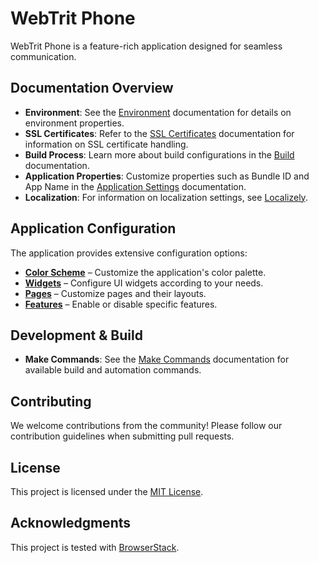 # WebTrit Phone

WebTrit Phone is a feature-rich application designed for seamless communication.

## Documentation Overview

- **Environment**: See the [Environment](doc/environment.md) documentation for details on environment properties.
- **SSL Certificates**: Refer to the [SSL Certificates](doc/certificates.md) documentation for information on SSL
  certificate handling.
- **Build Process**: Learn more about build configurations in the [Build](doc/build.md) documentation.
- **Application Properties**: Customize properties such as Bundle ID and App Name in
  the [Application Settings](doc/application_properties.md) documentation.
- **Localization**: For information on localization settings, see [Localizely](doc/localization.md).

## Application Configuration

The application provides extensive configuration options:

- **[Color Scheme](doc/color_scheme.md)** – Customize the application's color palette.
- **[Widgets](doc/widgets_configuration.md)** – Configure UI widgets according to your needs.
- **[Pages](doc/page_configuration.md)** – Customize pages and their layouts.
- **[Features](doc/feature_configuration.md)** – Enable or disable specific features.

## Development & Build

- **Make Commands**: See the [Make Commands](doc/make_file.md) documentation for available build and automation
  commands.

## Contributing

We welcome contributions from the community! Please follow our contribution guidelines when submitting pull requests.

## License

This project is licensed under the [MIT License](LICENSE).

## Acknowledgments

This project is tested with [BrowserStack](https://www.browserstack.com/).
